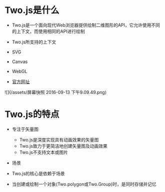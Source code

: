 # Two.js是什么

 - Two.js是一个面向现代Web浏览器提供绘制二维图形的API，它允许使用不同的上下文，而使用相同的API进行绘制

- Two.js所支持的上下文

 - SVG
 - Canvas
 - WebGL

- [官方网址](http://jonbr1.github.io/two.js/)

![](/assets/屏幕快照 2016-09-13 下午9.09.49.png)

# Two.js的特点

 - 专注于矢量图

   - Two.js是深度实现具有动画效果的矢量图
   - Two.js致力于更简洁地创建矢量图及动画效果
   - Two.js不支持文本或图片

- 场景

 - Two.js的核心是依赖于场景

 - 当创建或绘制一个对象(Two.polygon或Two.Group)时，是同时存储并记忆